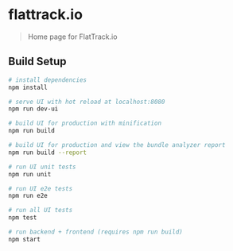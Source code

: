 # flattrack.io

> Home page for FlatTrack.io

## Build Setup

``` bash
# install dependencies
npm install

# serve UI with hot reload at localhost:8080
npm run dev-ui

# build UI for production with minification
npm run build

# build UI for production and view the bundle analyzer report
npm run build --report

# run UI unit tests
npm run unit

# run UI e2e tests
npm run e2e

# run all UI tests
npm test

# run backend + frontend (requires npm run build)
npm start
```
